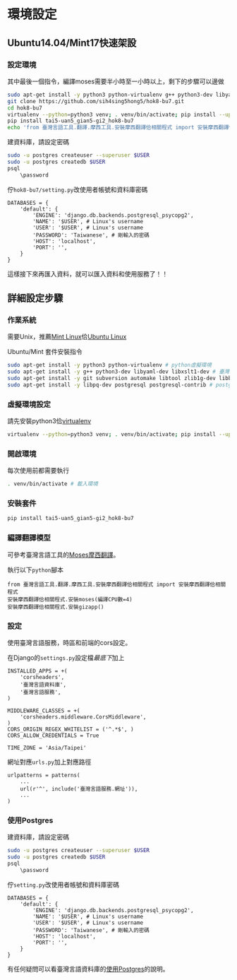 # 環境設定
## Ubuntu14.04/Mint17快速架設
### 設定環境
其中最後一個指令，編譯moses需要半小時至一小時以上，剩下的步驟可以邊做
```bash
sudo apt-get install -y python3 python-virtualenv g++ python3-dev libyaml-dev libxslt1-dev git subversion automake libtool zlib1g-dev libboost-all-dev libbz2-dev liblzma-dev libgoogle-perftools-dev libxmlrpc-c++.*-dev libpq-dev postgresql postgresql-contrib # 安裝套件
git clone https://github.com/sih4sing5hong5/hok8-bu7.git
cd hok8-bu7
virtualenv --python=python3 venv; . venv/bin/activate; pip install --upgrade pip # 設置環境檔
pip install tai5-uan5_gian5-gi2_hok8-bu7
echo 'from 臺灣言語工具.翻譯.摩西工具.安裝摩西翻譯佮相關程式 import 安裝摩西翻譯佮相關程式; 安裝摩西翻譯佮相關程式.安裝moses(編譯CPU數=3); 安裝摩西翻譯佮相關程式.安裝gizapp()' | python
```
建資料庫，請設定密碼
```bash
sudo -u postgres createuser --superuser $USER
sudo -u postgres createdb $USER
psql
    \password
```
佇`hok8-bu7/setting.py`改使用者帳號和資料庫密碼
```python3
DATABASES = {
    'default': {
        'ENGINE': 'django.db.backends.postgresql_psycopg2',
        'NAME': '$USER', # Linux's username
        'USER': '$USER', # Linux's username
        'PASSWORD': 'Taiwanese', # 剛輸入的密碼
        'HOST': 'localhost',
        'PORT': '',
    }
}
```
這樣接下來再匯入資料，就可以匯入資料和使用服務了！！

## 詳細設定步驟
### 作業系統
需要Unix，推薦[Mint Linux](http://www.linuxmint.com/download.php)佮[Ubuntu Linux](http://www.ubuntu-tw.org/modules/tinyd0/)

Ubuntu/Mint 套件安裝指令
```bash
sudo apt-get install -y python3 python-virtualenv # python虛擬環境
sudo apt-get install -y g++ python3-dev libyaml-dev libxslt1-dev # 臺灣言語資料庫
sudo apt-get install -y git subversion automake libtool zlib1g-dev libboost-all-dev libbz2-dev liblzma-dev libgoogle-perftools-dev libxmlrpc-c++.*-dev # moses, libxmlrpc for mosesserver
sudo apt-get install -y libpq-dev postgresql postgresql-contrib # postgres
```

### 虛擬環境設定
請先安裝python3佮[virtualenv](https://virtualenv.readthedocs.org/en/latest/)
```bash
virtualenv --python=python3 venv; . venv/bin/activate; pip install --upgrade pip # 設置環境檔
```

### 開啟環境
每次使用前都需要執行
```bash
. venv/bin/activate # 載入環境
```

### 安裝套件
```bash
pip install tai5-uan5_gian5-gi2_hok8-bu7
```

### 編譯翻譯模型
可參考臺灣言語工具的[Moses摩西翻譯](http://tai5-uan5-gian5-gi2-kang1-ku7.readthedocs.org/zh_TW/latest/機器翻譯.html)。

執行以下`python`腳本
```python3
from 臺灣言語工具.翻譯.摩西工具.安裝摩西翻譯佮相關程式 import 安裝摩西翻譯佮相關程式
安裝摩西翻譯佮相關程式.安裝moses(編譯CPU數=4)
安裝摩西翻譯佮相關程式.安裝gizapp()
```

### 設定
使用臺灣言語服務，時區和前端的cors設定。

在Django的`settings.py`設定檔*最底下*加上
```
INSTALLED_APPS = +(
    'corsheaders',
    '臺灣言語資料庫',
    '臺灣言語服務',
)

MIDDLEWARE_CLASSES = +(
    'corsheaders.middleware.CorsMiddleware',
)
CORS_ORIGIN_REGEX_WHITELIST = ('^.*$', )
CORS_ALLOW_CREDENTIALS = True

TIME_ZONE = 'Asia/Taipei'
```

網址對應`urls.py`加上對應路徑
```python3
urlpatterns = patterns(
    ...
    url(r'^', include('臺灣言語服務.網址')),
    ...
)
```

### 使用Postgres
建資料庫，請設定密碼
```bash
sudo -u postgres createuser --superuser $USER
sudo -u postgres createdb $USER
psql
    \password
```
佇`setting.py`改使用者帳號和資料庫密碼
```python3
DATABASES = {
    'default': {
        'ENGINE': 'django.db.backends.postgresql_psycopg2',
        'NAME': '$USER', # Linux's username
        'USER': '$USER', # Linux's username
        'PASSWORD': 'Taiwanese', # 剛輸入的密碼
        'HOST': 'localhost',
        'PORT': '',
    }
}
```
有任何疑問可以看臺灣言語資料庫的[使用Postgres](http://tai5-uan5-gian5-gi2-tsu1-liau7-khoo3.readthedocs.org/zh_TW/latest/%E4%BD%BF%E7%94%A8Postgres.html)的說明。
